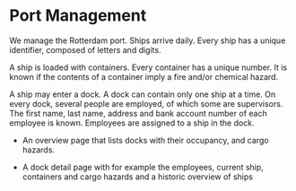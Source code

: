 Port Management
===============

We manage the Rotterdam port. Ships arrive daily. Every ship has a unique
identifier, composed of letters and digits.

A ship is loaded with containers. Every container has a unique number.
It is known if the contents of a container imply a fire and/or chemical hazard.

A ship may enter a dock. A dock can contain only one ship at a time.
On every dock, several people are employed, of which some are supervisors.
The first name, last name, address and bank account number of each employee
is known. Employees are assigned to a ship in the dock.

* An overview page that lists docks with their occupancy, and cargo hazards.

* A dock detail page with for example the employees, current ship, containers
and cargo hazards and a historic overview of ships
